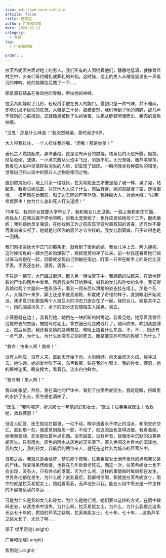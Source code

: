 ```yaml
---
icon: mdi:read-more-outline
article: false
title: 卷首语
author: 广英和荣耀
date: 2024-02-21
category:
  - 卷首
tag:
  - 广英和荣耀

order: 1
---
```

<!-- more -->

拉芙希妮医生面对地上的男人。我们所有的人围绕着他们，静静地低语，就像曾经村庄中，乡亲们等待婚礼或葬礼的开始。这时候，地上的男人从喉咙里发出一声低沉的呻吟。他的胳膊往后拽了一下……

那是源石结晶在推动他的骨骼，牵拉他的神经。

拉芙希妮静默了几秒，轻轻将手放在男人的胸口。最初只是一种气味，并不难闻，却能引发不愉快的联想。大概是三十秒，或者更短，我们听到了他的胸膛，那几声不规则的心脏搏动。这就像是被砍了头的牲畜，生机从脖颈喷涌而出，躯壳的最后抽搐。

“见鬼！那是什么味道！”我突然喊道，那时我才6岁。

大人将我拉住，一个人捂住我的嘴，“闭嘴！那是你爹！”

垂死之人燃烧起来，身体萎缩。这是没有声音的燃烧，橘黄色的火焰升腾，拥抱，然后收缩，流连。一小点东西从火焰中飞出，消逝不见。火光渐强，而芦苇晃荡，我看见火焰中渐渐碎裂消失的人脸，却呈现了蜡灰。一瞬间我会有种莫名的错觉，觉得自己和火焰中的那非人之物是相同之物。

直到燃烧殆尽，地上只余一缕残灰，拉芙希妮医生才像是抽了魂一样，晃了晃，站起来。我看见她站直，对其他大人说了什么，然后转身。她的双腿灌了铅，走得很慢。一模黑暗在她面前，和无边无际的芦苇伴随。我挣脱大人，对她大喊：“拉芙希妮医生！你为什么总和死人打交道呢！”

70年后，我的孙女就要大学毕业了。我和我女儿去见她。一路上我都走在前面，而我女儿在我后面不停地唠叨，说我太宠爱她了，也许应该给她找个工作，磨练磨练；我则跟她反复强调，在她找到工作之前应该享受脱离校园的青春，还有你不要再做派来庆祝了，她就是讨厌你的厨艺才去住校的。我女儿刚离婚，日子过得也是一团糟。

我们刚拐进她大学正门的那条街，就看到了街角的她。我女儿冲上去，两人拥抱。这时候街角的一辆大巴轮胎爆裂了，摇摇晃晃的冲了过来。前一秒我还看着她们越过斑马线抱在一起，后脚就发现自己侧躺在街边，盯着一只带在断手上的哥伦比亚手表。手表还在转，滴答，滴答……

不只是一辆车，大巴碾过街道，嵌入另一辆油管车中。我蹒跚的站起来，在满地碎裂的尸体和残片中发呆。然后我突然开始哭喊，喊我的女儿和孙女的名字。我记得我越过两个大腿和一整条肠子，看到一团东西以滑稽的姿态挂在墙上。那是个死人，大概四十来岁，脚上还是平底高跟鞋，却崴成了奇怪的样子。直到眼泪开始流出，我才意识到那是两个人被巨大的冲击力嵌合在了一起。我的女儿，她是其中之一，她的脑袋消失了，余下的部分还在随陌生人摇晃，滴血。

小薇恩就在边上，我看到她，她倒在一块折断的树篱边。我看见她，她穿着我曾经给她寄去的衣服，被她骂过老土。拿衣服已经变成残片了，随风吹来，吹到我胳膊上，然后远去。我还看见她的胳膊耷拉，喉咙上插着什么东西，不，不……她还有一点气息，为什么，为什么她没有立刻的死去，而是要这样可怖的弥留？为什么？

“救命！快来人啊！救命！”

没有人响应，没有人来，直到天开始下雨，大雨磅礴。雨天会熄灭火焰，我冲过去，抱住她。她的发丝吹下来，乌黑致密，贴在我的小臂上。我的孙女，薇恩，她的眼神迷离，眼皮撑大，看着我，流出冉冉鲜血。

“救命啊！来人啊！”

我四处张望。然后，我在满地的尸体中，看到了拉芙希妮医生。我眨眨眼，把眼里的水挤了出去，医生便也消失了。

“医生！”我叫喊道，祈求那七十年前的幻影女士，“医生！拉芙希妮医生！救救她，救救薇恩！”

但没人回答，医生就站在那里，一动不动，眼中流着永不停止的泪水，和雨交织交汇。直到那一刻，我感觉到薇恩一颤，不动了，就连流血也变得迟缓。我看着她，她嘴唇翕动，却未能吐露半点东西。没有回答，没有声音，就像雨中沉默的拉芙希妮医生。只有雨水，灰色的雨水从灰色的天空落下，落入世间这片巨大的沼泽地。我的女儿，我的孙女，我最后的两位亲人，就死在这片名为城市的芦苇丛中。

自那之后，我就总是会做梦，梦见那个夜晚，拉芙希妮女士满怀垂怜的点燃我父亲的尸体。我变得呆愣痴傻，也将在几年后衰老死去。而这一次，拉芙希妮女士也不会出现，没有火，只有终点的落寞。可为什么呢，这样的事情每时每刻都在发生，世界各地都在发生。为什么呢？直到最后，我都相信啊，那就是拉芙希妮女士，雨中的就是拉芙希妮女士，她就看着我，无声地告诉我，能在火焰中离去是一种怎样的不容被亵渎的幸运……

可是为什么是我的女儿和孙女，为什么是她们呢，她们要以这样的方式，在雨中破碎逝去，从我生命中消失。为什么啊，拉芙希妮女士，为什么，为什么我要走这条长达七十年的，燃烧的芦苇之路啊，拉芙希妮女士，七十年，七十年……这条芦苇之路太长了，太长了啊……<eod />

源于 绿里奇迹{.aright}

广英和荣耀{.aright}

紫荆港{.aright}